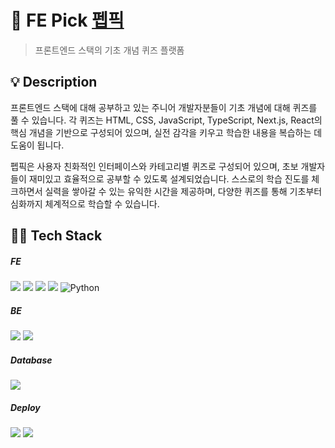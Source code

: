 # 📍 FE Pick [펩픽](https://fepick.me/)

> 프론트엔드 스택의 기초 개념 퀴즈 플랫폼 


## 💡 Description

프론트엔드 스택에 대해 공부하고 있는 주니어 개발자분들이 기초 개념에 대해 퀴즈를 풀 수 있습니다. 각 퀴즈는 HTML, CSS, JavaScript, TypeScript, Next.js, React의 핵심 개념을 기반으로 구성되어 있으며, 실전 감각을 키우고 학습한 내용을 복습하는 데 도움이 됩니다.

펩픽은 사용자 친화적인 인터페이스와 카테고리별 퀴즈로 구성되어 있으며, 초보 개발자들이 재미있고 효율적으로 공부할 수 있도록 설계되었습니다. 스스로의 학습 진도를 체크하면서 실력을 쌓아갈 수 있는 유익한 시간을 제공하며, 다양한 퀴즈를 통해 기초부터 심화까지 체계적으로 학습할 수 있습니다.



## 🧑‍💻 Tech Stack

##### FE
<img src="https://img.shields.io/badge/TypeScript-3178C6?style=for-the-badge&logo=typescript&logoColor=white"> <img src="https://img.shields.io/badge/React-61DAFB?style=for-the-badge&logo=react&logoColor=white"> <img src="https://img.shields.io/badge/-Tanstack%20Query-FF4154?style=for-the-badge&logo=react%20query&logoColor=white" /> <img src="https://img.shields.io/badge/Zustand-%23764ABC.svg?&style=for-the-badge&logo=zustand&logoColor=white" /> <img alt="Python" src ="https://img.shields.io/badge/Emotion-DB7093?style=for-the-badge&logo=styled-components&logoColor=white"/>

##### BE
<img src="https://img.shields.io/badge/Node.js-339933?style=for-the-badge&logo=Node.js&logoColor=white"> <img src="https://img.shields.io/badge/express-000000?style=for-the-badge&logo=express&logoColor=white">

##### Database
<img src="https://img.shields.io/badge/MongoDB-47A248?style=for-the-badge&logo=MongoDB&logoColor=white">

##### Deploy
<img src="https://img.shields.io/badge/aws_EC2-FF9900?style=for-the-badge&logo=amazonec2&logoColor=white"> <img src="https://img.shields.io/badge/aws_route53-8C4FFF?style=for-the-badge&logo=amazonroute53&logoColor=white"> 
